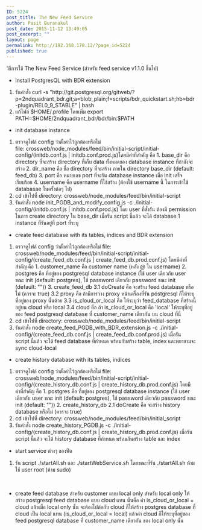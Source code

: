 ```yaml
---
ID: 5224
post_title: The New Feed Service
author: Pasit Buranakul
post_date: 2015-11-12 13:49:05
post_excerpt: ""
layout: page
permalink: http://192.168.178.12/?page_id=5224
published: true
---
```

วิธีการใช้ The New Feed Service (สำหรับ feed service v1.1.0 ขึ้นไป)
<ul>
	<li>Install PostgresQL with BDR extension</li>
</ul>
<ol>
	<li>รันคำสั่ง curl -s "http://git.postgresql.org/gitweb/?p=2ndquadrant_bdr.git;a=blob_plain;f=scripts/bdr_quickstart.sh;hb=bdr-plugin/REL0_9_STABLE" | bash</li>
	<li>แก้ไฟล์ $HOME/.profile โดยเพิ่ม export PATH=$HOME/2ndquadrant_bdr/bdr/bin:$PATH</li>
</ol>
<ul>
	<li>init database instance</li>
</ul>
<ol>
	<li>ตรวจดูไฟล์ config ว่าตั้งค่าไว้ถูกต้องหรือไม่ file: crossweb/node_modules/feed/bin/initial-script/initial-config/(initdb.conf.js | initdb.conf.prod.js)โดยมีค่าที่สำคัญ คือ
1. base_dir คือ directory ที่จะสร้าง directory ที่เก็บ data ทั้งหมดของ database instance ที่กำลังจะสร้าง
2. dir_name คือ ชื่อ directory ที่จะสร้าง ภายใน directory base_dir (default: feed_db)
3. port คือ หมายเลข port ที่จะรัน database instance เมื่อ init เสร็จเรียบร้อย
4. username คือ username ที่ใช้สร้าง (ต้องใช้ username นี้ ในการเข้าใช้ databasae ในครั้งต่อๆ ไป)</li>
	<li>cd เข้าไปที่ directory: crossweb/node_modules/feed/bin/initial-script</li>
	<li>รันคำสั่ง node init_PGDB_and_modify_config.js -c ./initial-config/(initdb.conf.js | initdb.conf.prod.js)
โดย user ที่สั่งรัน ต้องมี permission ในการ create directory ใน base_dir
เมื่อรัน script นี้แล้ว จะได้ database 1 instance ที่รันอยู่ที่ port ที่ระบุ</li>
</ol>
<ul>
	<li>create feed database with its tables, indices and BDR extension</li>
</ul>
<ol>
	<li>ตรวจดูไฟล์ config ว่าตั้งค่าไว้ถูกต้องหรือไม่
file: crossweb/node_modules/feed/bin/initial-script/initial-config/(create_feed_db.conf.js | create_feed_db.prod.conf.js)
โดยมีค่าที่สำคัญ คือ
1. customer_name คือ customer name (หลัง @ ใน username)
2. postgres คือ ที่อยู่ของ postgresql database instance (ใช้ user เดียวกับ user ขณะ init (default: postgres), ใช้ password เดียวกับ password ขณะ init (default: ""))
3. create_feed_db
3.1 doCreate คือ จะสร้าง feed database หรือไม่ (ควรจะ true)
3.2 proxy คือ ถ้ามีการวาง proxy หน้าเครื่องที่รัน postgresql ก็ให้ระบุที่อยู่ของ proxy นั้นด้วย
3.3 is_cloud_or_local คือ ให้ระบุว่า feed_database ที่สร้างนี้ อยู่บน cloud หรือ local
3.4 cloud คือ ถ้า is_cloud_or_local คือ 'local' ให้ระบุที่อยู่ของ feed postgresql database ที่ customer_name เดียวกัน บน cloud ที่นี่</li>
	<li>cd เข้าไปที่ directory: crossweb/node_modules/feed/bin/initial-script</li>
	<li>รันคำสั่ง node create_feed_PGDB_with_BDR_extension.js -c ./initial-config/(create_feed_db.conf.js | create_feed_db.conf.prod.js)
เมื่อรัน script นี้แล้ว จะได้ feed database ที่กำหนด พร้อมกับสร้าง table, index และพยายามจะ sync cloud-local</li>
</ol>
<ul>
	<li>create history database with its tables, indices</li>
</ul>
<ol>
	<li>ตรวจดูไฟล์ config ว่าตั้งค่าไว้ถูกต้องหรือไม่
file: crossweb/node_modules/feed/bin/initial-script/initial-config/(create_history_db.conf.js | create_history_db.prod.conf.js)
โดยมีค่าที่สำคัญ คือ
1. postgres คือ ที่อยู่ของ postgresql database instance (ใช้ user เดียวกับ user ขณะ init (default: postgres), ใช้ password เดียวกับ password ขณะ init (default: ""))
2. create_history_db
2.1 doCreate คือ จะสร้าง history database หรือไม่ (ควรจะ true)</li>
	<li>cd เข้าไปที่ directory: crossweb/node_modules/feed/bin/initial_script</li>
	<li>รันคำสั่ง node create_history_PGDB.js -c ./initial-config/(create_history_db.conf.js | create_history_db.prod.conf.js)
เมื่อรัน script นี้แล้ว จะได้ history database ที่กำหนด พร้อมกันสร้าง table และ index</li>
</ol>
<ul>
	<li>start service ต่างๆ ของฟีด</li>
</ul>
<ol>
	<li>รัน script ./startAll.sh และ ./startWebService.sh โดยขณะที่รัน ./startAll.sh ห้ามใช้ user root (ห้าม sudo)</li>
</ol>
&nbsp;
<ul>
	<li>create feed database สำหรับ customer แบบ local only
สำหรับ local only ให้สร้าง postgresql feed database แบบ cloud แทน นั่นคือ ค่า is_cloud_or_local = cloud
แล้วเมื่อ local only นั้น จะต้องไปต่อกับ cloud ก็ให้สร้าง postgres database ที่ cloud เป็น local แทน (is_cloud_or_local = local) แล้วค่า cloud ก็ให้ระบุที่อยู่ของ feed postgresql database ที่ customer_name เดียวกัน ของ local only นั้น<span style="font-weight: 300;">   </span></li>
</ul>